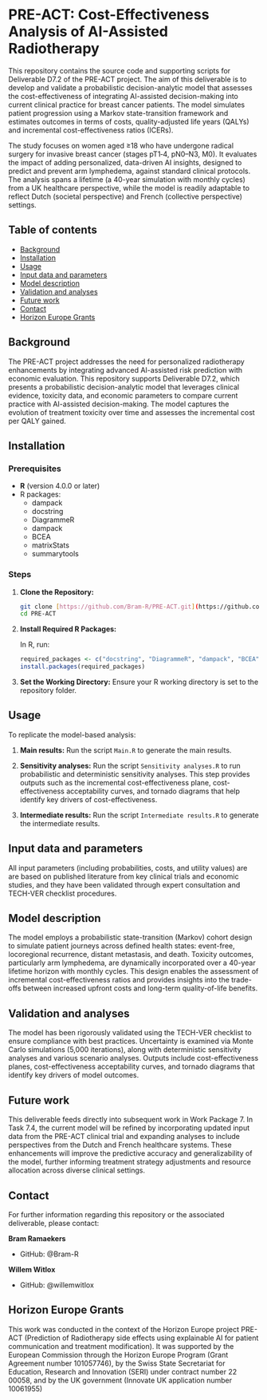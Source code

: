 # PRE-ACT: Cost-Effectiveness Analysis of AI-Assisted Radiotherapy

This repository contains the source code and supporting scripts for Deliverable D7.2 of the PRE-ACT project. The aim of this deliverable is to develop and validate a probabilistic decision-analytic model that assesses the cost-effectiveness of integrating AI-assisted decision-making into current clinical practice for breast cancer patients. The model simulates patient progression using a Markov state-transition framework and estimates outcomes in terms of costs, quality-adjusted life years (QALYs) and incremental cost-effectiveness ratios (ICERs).

The study focuses on women aged ≥18 who have undergone radical surgery for invasive breast cancer (stages pT1‐4, pN0–N3, M0). It evaluates the impact of adding personalized, data-driven AI insights, designed to predict and prevent arm lymphedema, against standard clinical protocols. The analysis spans a lifetime (a 40-year simulation with monthly cycles) from a UK healthcare perspective, while the model is readily adaptable to reflect Dutch (societal perspective) and French (collective perspective) settings.

## Table of contents

- [Background](#background)
- [Installation](#installation)
- [Usage](#usage)
- [Input data and parameters](#input-data-and-parameters)
- [Model description](#model-description)
- [Validation and analyses](#validation-and-analyses)
- [Future work](#future-work)
- [Contact](#contact)
- [Horizon Europe Grants](#Horizon-Europe-Grants)

## Background

The PRE-ACT project addresses the need for personalized radiotherapy enhancements by integrating advanced AI-assisted risk prediction with economic evaluation. This repository supports Deliverable D7.2, which presents a probabilistic decision-analytic model that leverages clinical evidence, toxicity data, and economic parameters to compare current practice with AI-assisted decision-making. The model captures the evolution of treatment toxicity over time and assesses the incremental cost per QALY gained.

## Installation

### Prerequisites

- **R** (version 4.0.0 or later)
- R packages:
  - dampack
  - docstring
  - DiagrammeR
  - dampack
  - BCEA
  - matrixStats
  - summarytools

### Steps

1.  **Clone the Repository:**
    ```bash
    git clone [https://github.com/Bram-R/PRE-ACT.git](https://github.com/Bram-R/PRE-ACT.git)
    cd PRE-ACT
    ```
2.  **Install Required R Packages:**

    In R, run:
    ```r
    required_packages <- c("docstring", "DiagrammeR", "dampack", "BCEA", "matrixStats", "summarytools")
    install.packages(required_packages)
    ```
3.  **Set the Working Directory:**
    Ensure your R working directory is set to the repository folder.

## Usage

To replicate the model-based analysis:

1.  **Main results:**
    Run the script `Main.R` to generate the main results.

2.  **Sensitivity analyses:**
    Run the script `Sensitivity analyses.R` to run probabilistic and deterministic sensitivity analyses. This step provides outputs such as the incremental cost-effectiveness plane, cost-effectiveness acceptability curves, and tornado diagrams that help identify key drivers of cost-effectiveness.

3.  **Intermediate results:**
    Run the script `Intermediate results.R` to generate the intermediate results.

## Input data and parameters

All input parameters (including probabilities, costs, and utility values) are are based on published literature from key clinical trials and economic studies, and they have been validated through expert consultation and TECH-VER checklist procedures.

## Model description

The model employs a probabilistic state-transition (Markov) cohort design to simulate patient journeys across defined health states: event-free, locoregional recurrence, distant metastasis, and death. Toxicity outcomes, particularly arm lymphedema, are dynamically incorporated over a 40-year lifetime horizon with monthly cycles. This design enables the assessment of incremental cost-effectiveness ratios and provides insights into the trade-offs between increased upfront costs and long-term quality-of-life benefits.

## Validation and analyses

The model has been rigorously validated using the TECH-VER checklist to ensure compliance with best practices. Uncertainty is examined via Monte Carlo simulations (5,000 iterations), along with deterministic sensitivity analyses and various scenario analyses. Outputs include cost-effectiveness planes, cost-effectiveness acceptability curves, and tornado diagrams that identify key drivers of model outcomes.

## Future work

This deliverable feeds directly into subsequent work in Work Package 7. In Task 7.4, the current model will be refined by incorporating updated input data from the PRE-ACT clinical trial and expanding analyses to include perspectives from the Dutch and French healthcare systems. These enhancements will improve the predictive accuracy and generalizability of the model, further informing treatment strategy adjustments and resource allocation across diverse clinical settings.

## Contact

For further information regarding this repository or the associated deliverable, please contact:

**Bram Ramaekers**
- GitHub: @Bram-R

**Willem Witlox**
- GitHub: @willemwitlox

## Horizon Europe Grants
This work was conducted in the context of the Horizon Europe project PRE-ACT (Prediction of Radiotherapy side effects using explainable AI for patient communication and treatment modification). Ιt was supported by the European Commission through the Horizon Europe Program (Grant Agreement number 101057746), by the Swiss State Secretariat for Education, Research and Innovation (SERI) under contract number 22 00058, and by the UK government (Innovate UK application number 10061955)
